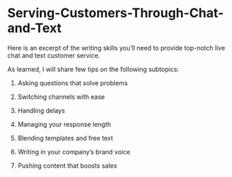# Serving-Customers-Through-Chat-and-Text
Here is an excerpt of the writing skills you’ll need to provide top-notch live chat and text customer service.

As learned, I will share few tips on the following subtopics:
1. Asking questions that solve problems


2. Switching channels with ease


3. Handling delays


4. Managing your response length


5. Blending templates and free text


6. Writing in your company’s brand voice


7. Pushing content that boosts sales

